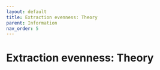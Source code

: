 ```yaml
---
layout: default
title: Extraction evenness: Theory
parent: Information
nav_order: 5
---
```


# Extraction evenness: Theory

